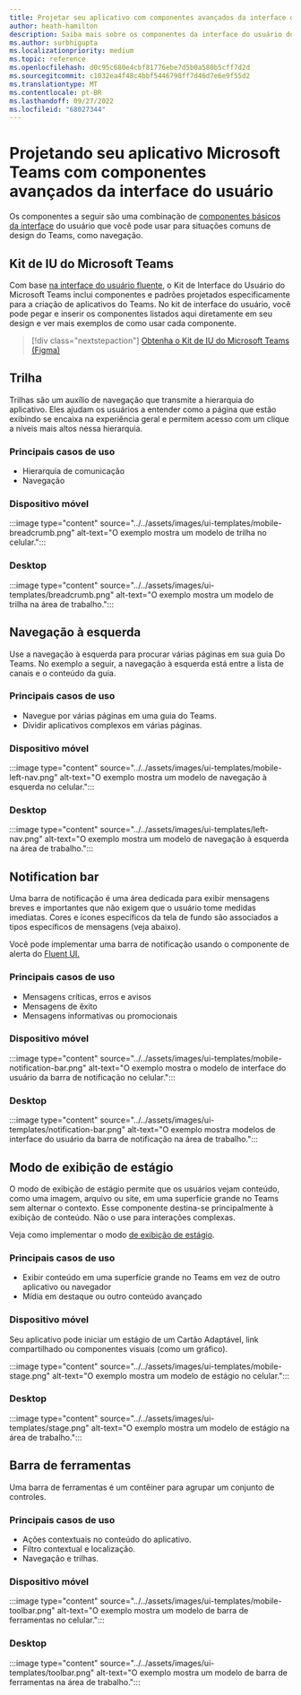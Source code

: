 ```yaml
---
title: Projetar seu aplicativo com componentes avançados da interface do usuário
author: heath-hamilton
description: Saiba mais sobre os componentes da interface do usuário do Teams, como trilhas, barra de notificação, exibição de estágio junto com casos de uso relevantes.
ms.author: surbhigupta
ms.localizationpriority: medium
ms.topic: reference
ms.openlocfilehash: d0c95c680e4cbf81776ebe7d5b0a580b5cff7d2d
ms.sourcegitcommit: c1032ea4f48c4bbf5446798ff7d46d7e6e9f55d2
ms.translationtype: MT
ms.contentlocale: pt-BR
ms.lasthandoff: 09/27/2022
ms.locfileid: "68027344"
---
```

# <a name="designing-your-microsoft-teams-app-with-advanced-ui-components"></a>Projetando seu aplicativo Microsoft Teams com componentes avançados da interface do usuário

Os componentes a seguir são uma combinação de [componentes básicos da interface](~/concepts/design/design-teams-app-basic-ui-components.md) do usuário que você pode usar para situações comuns de design do Teams, como navegação.

## <a name="microsoft-teams-ui-kit"></a>Kit de IU do Microsoft Teams

Com base [na interface do usuário fluente](https://fluentsite.z22.web.core.windows.net/), o Kit de Interface do Usuário do Microsoft Teams inclui componentes e padrões projetados especificamente para a criação de aplicativos do Teams. No kit de interface do usuário, você pode pegar e inserir os componentes listados aqui diretamente em seu design e ver mais exemplos de como usar cada componente.

> [!div class="nextstepaction"]
> [Obtenha o Kit de IU do Microsoft Teams (Figma)](https://www.figma.com/community/file/916836509871353159)

## <a name="breadcrumb"></a>Trilha

Trilhas são um auxílio de navegação que transmite a hierarquia do aplicativo. Eles ajudam os usuários a entender como a página que estão exibindo se encaixa na experiência geral e permitem acesso com um clique a níveis mais altos nessa hierarquia.

### <a name="top-use-cases"></a>Principais casos de uso

* Hierarquia de comunicação
* Navegação

### <a name="mobile"></a>Dispositivo móvel

:::image type="content" source="../../assets/images/ui-templates/mobile-breadcrumb.png" alt-text="O exemplo mostra um modelo de trilha no celular.":::

### <a name="desktop"></a>Desktop

:::image type="content" source="../../assets/images/ui-templates/breadcrumb.png" alt-text="O exemplo mostra um modelo de trilha na área de trabalho.":::

## <a name="left-nav"></a>Navegação à esquerda

Use a navegação à esquerda para procurar várias páginas em sua guia Do Teams. No exemplo a seguir, a navegação à esquerda está entre a lista de canais e o conteúdo da guia.

### <a name="top-use-cases"></a>Principais casos de uso

* Navegue por várias páginas em uma guia do Teams.
* Dividir aplicativos complexos em várias páginas.

### <a name="mobile"></a>Dispositivo móvel

:::image type="content" source="../../assets/images/ui-templates/mobile-left-nav.png" alt-text="O exemplo mostra um modelo de navegação à esquerda no celular.":::

### <a name="desktop"></a>Desktop

:::image type="content" source="../../assets/images/ui-templates/left-nav.png" alt-text="O exemplo mostra um modelo de navegação à esquerda na área de trabalho.":::

## <a name="notification-bar"></a>Notification bar

Uma barra de notificação é uma área dedicada para exibir mensagens breves e importantes que não exigem que o usuário tome medidas imediatas. Cores e ícones específicos da tela de fundo são associados a tipos específicos de mensagens (veja abaixo).

Você pode implementar uma barra de notificação usando o componente de alerta do [Fluent UI.](https://fluentsite.z22.web.core.windows.net/0.59.0/components/alert/definition)

### <a name="top-use-cases"></a>Principais casos de uso

* Mensagens críticas, erros e avisos
* Mensagens de êxito
* Mensagens informativas ou promocionais

### <a name="mobile"></a>Dispositivo móvel

:::image type="content" source="../../assets/images/ui-templates/mobile-notification-bar.png" alt-text="O exemplo mostra o modelo de interface do usuário da barra de notificação no celular.":::

### <a name="desktop"></a>Desktop

:::image type="content" source="../../assets/images/ui-templates/notification-bar.png" alt-text="O exemplo mostra modelos de interface do usuário da barra de notificação na área de trabalho.":::

## <a name="stage-view"></a>Modo de exibição de estágio

O modo de exibição de estágio permite que os usuários vejam conteúdo, como uma imagem, arquivo ou site, em uma superfície grande no Teams sem alternar o contexto. Esse componente destina-se principalmente à exibição de conteúdo. Não o use para interações complexas.

Veja como implementar o modo [de exibição de estágio](~/tabs/tabs-link-unfurling.md).

### <a name="top-use-cases"></a>Principais casos de uso

* Exibir conteúdo em uma superfície grande no Teams em vez de outro aplicativo ou navegador
* Mídia em destaque ou outro conteúdo avançado

### <a name="mobile"></a>Dispositivo móvel

Seu aplicativo pode iniciar um estágio de um Cartão Adaptável, link compartilhado ou componentes visuais (como um gráfico).

:::image type="content" source="../../assets/images/ui-templates/mobile-stage.png" alt-text="O exemplo mostra um modelo de estágio no celular.":::

### <a name="desktop"></a>Desktop

:::image type="content" source="../../assets/images/ui-templates/stage.png" alt-text="O exemplo mostra um modelo de estágio na área de trabalho.":::

## <a name="toolbar"></a>Barra de ferramentas

Uma barra de ferramentas é um contêiner para agrupar um conjunto de controles.

### <a name="top-use-cases"></a>Principais casos de uso

* Ações contextuais no conteúdo do aplicativo.
* Filtro contextual e localização.
* Navegação e trilhas.

### <a name="mobile"></a>Dispositivo móvel

:::image type="content" source="../../assets/images/ui-templates/mobile-toolbar.png" alt-text="O exemplo mostra um modelo de barra de ferramentas no celular.":::

### <a name="desktop"></a>Desktop

:::image type="content" source="../../assets/images/ui-templates/toolbar.png" alt-text="O exemplo mostra um modelo de barra de ferramentas na área de trabalho.":::
